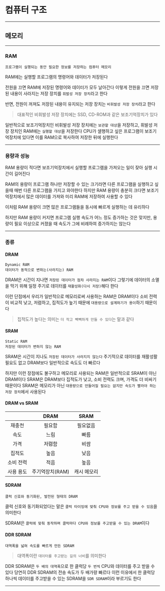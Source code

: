 # 컴퓨터 구조
---
## 메모리
---
### RAM
```
프로그램이 실행되는 동안 필요한 정보를 저장하는 컴퓨터 메모리
```
RAM에는 실행할 프로그램의 명령어와 데이터가 저장된다

전원을 끄면 RAM에 저장된 명령어와 데이터가 모두 날아간다
이렇게 전원을 끄면 저장된 내용이 사라지는 저장 장치를 `휘발성 저장 장치`라고 한다

반면, 전원이 꺼져도 저장된 내용이 유지되는 저장 장치는 `비휘발성 저장 장치`라고 한다
> 대표적인 비휘발성 저장 장치에는 SSD, CD-ROM과 같은 보조기억장치가 있다

일반적으로 보조기억장치인 비휘발성 저장 장치에는 `보관할 대상`을 저장하고, 휘발성 저장 장치인 RAM에는 `실행할 대상`을 저장한다
CPU가 샐행하고 싶은 프로그램이 보조기억장치에 있다면 이를 RAM으로 복사하여 저장한 뒤에 실행한다

---
### 용량과 성능
RAM 용량이 적다면 보조기억장치에서 실행할 프로그램을 가져오는 일이 잦아 실행 시간이 길어진다

RAM의 용량이 프로그램 하나만 저장할 수 있는 크기라면 다른 프로그램을 실행하고 싶을때 매번 다른 프로그램을 가지고 와야한다
하지만 RAM 용량이 충분히 크다면 보조기억장치에서 많은 데이터를 가져와 미리 RAM에 저장하여 사용할 수 있다

이처럼 RAM 용량이 크면 많은 프로그램들을 동시에 빠르게 실행하는 데 유리하다

하지만 RAM 용량이 커지면 프로그램 실행 속도가 어느 정도 증가하는 것은 맞지만, 용량이 필요 이상으로 커졌을 때 속도가 그에 비례하여 증가하지는 않는다

---
### 종류
#### DRAM
```
Dynamic RAM
데이터가 동적으로 변하는(사라지는) RAM
```
DRAM은 시간이 지나면 `저장된 데이터가 점차 사라지는 RAM`이다
그렇기에 데이터의 소멸을 막기 위해 일정 주기로 데이터를 `재활성화(다시 저장)`해다 한다

이런 단점에서 우리가 일반적으로 메모리로써 사용하는 RAM은 DRAM이다
소비 전력이 비교적 낮고, 저렴하고, 집적도가 높기 때문에 `대용량으로 설계하기가 용이`하기 때문이다
> 집적도가 높다는 의미는 `더 작고 빽빽하게 만들 수 있다`는 말과 같다

#### SRAM
```
Static RAM
저장된 데이터가 변하지 않는 RAM
```
SRAM은 시간이 지나도 `저장된 데이터가 사라지지 않는다`
주기적으로 데이터를 재활성활 필요도 없고 DRAM보다 일반적으로 속도도 더 빠르다

하지만 이런 장점에도 불구하고 메모리로 사용되는 RAM은 일반적으로 SRAM이 아닌 DRAM이다
SRAM은 DRAM보다 집적도가 낮고, 소비 전력도 크며, 가격도 더 비싸기 때문이다
SRAM은 메모리가 아닌 `대용량으로 만들어질 필요는 없지만 속도가 빨라야 하는 저장 장치`에서 사용된다

#### DRAM vs SRAM
||DRAM|SRAM|
|:----:|:-----:|:----:|
|재충천|필요함|필요없음|
|속도|느림|빠름|
|가격|저렴함|비쌈|
|집적도|높음|낮음|
|소비 전력|적음|높음|
|사용 용도|주기억장치(RAM)|캐시 메모리|

#### SDRAM
```
클럭 신호와 동기화된, 발전된 형태의 DRAM
```
클럭 신호와 동기화되었다는 말은 `클럭 타이밍에 맞춰 CPU와 정보를 주고 받을 수 있음`을 의미한다 

SDRAM은 `클럭에 맞춰 동작하며 클럭마다 CPU와 정보를 주고받을 수 있는 DRAM`이다

#### DDR SDRAM
```
대역폭을 넓혀 속도를 빠르게 만든 SDRAM
```
> 대역폭이란 `데이터를 주고받는 길의 너비`를 의미한다

DDR SDRAM은 `두 배의 대역폭`으로 한 클럭당 `두 번씩` CPU와 데이터를 주고 받을 수 있다
당연히 DDR SDRAM의 전송 속도가 두 배가량 빠르다
이런 이유에서 한 클럭당 하나씩 데이터를 주고받을 수 있는 SDRAM을 `SDR SDRAM`이라 부르기도 한다

---